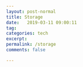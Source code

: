 ```yaml
---
layout: post-normal
title: Storage
date:   2019-03-11 09:00:11
tag: 
categories: tech
excerpt: 
permalink: /storage
comments: false

---
```








